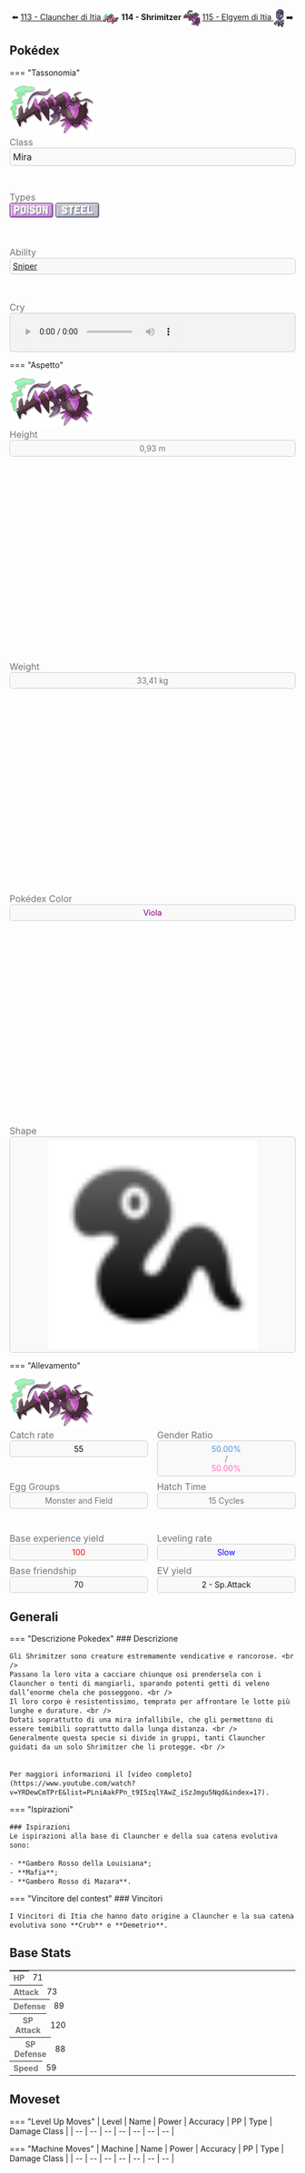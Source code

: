 <div style="text-align: center; margin-bottom: 20px;">
  ⬅️ <a href="https://avventureaditia.github.io/itia-wiki/pokemon/113-clauncher-itia/"> 113 - Clauncher di Itia <img src="../../img/icon/clauncher-itia.png" style="vertical-align: middle;"></a>
  <strong>114 - Shrimitzer</strong> 
  <img src="../../img/icon/shrimitzer.png" style="vertical-align: middle;">
  <a href="https://avventureaditia.github.io/itia-wiki/pokemon/115-elgyem-itia/"> 115 - Elgyem di Itia <img src="../../img/icon/elgyem-itia.png" style="vertical-align: middle;"></a> ➡️
</div>

## Pokédex

=== "Tassonomia"
    <p><div class="pokemon-attribute-container">
      <img src="../../img/pokemon/shrimitzer.png" width="150" style="object-fit: contain;"/>
      <div style="display: grid; grid-template-rows: 1fr 1fr 1fr 1fr; row-gap: 0.5rem;">
        <div class="pokemon-attribute">
          <p style="color: #737373; margin: 0px; font-weight: normal; font-size:16px; align-self: center;">Class</p>
          <div class="attribute-value" style="border: 1px solid #ccc; padding: 5px; border-radius: 5px; background-color: #f9f9f9;">
            <p style="margin: 0px; font-weight: normal; font-size:16px; align-self: center;">Mira</p>
          </div>
        </div>
        <div class="pokemon-attribute">
          <p style="color: #737373; margin: 0px; font-weight: normal; font-size: 16px; align-self: center;">Types</p>
          <div class="attribute-value" style="column-gap: 0.5rem;">
            <img src='../../img/types/poison.png' style='width: 77px; height: 26px;'/>
            <img src='../../img/types/steel.png' style='width: 77px; height: 26px;'/>
          </div>
        </div>
        <div class="pokemon-attribute">
          <p style="color: #737373; margin: 0px; font-weight: normal; font-size:16px; align-self: center;">Ability</p>
          <div class="attribute-value" style="border: 1px solid #ccc; padding: 5px; border-radius: 5px; background-color: #f9f9f9;">
            <a href='' title="This Pokemon inflicts triple damage with critical hits, rather than the usual double damage.">Sniper</a>
          </div>
        </div>
        <div class="pokemon-attribute">
          <p style="color: #737373; margin: 0px; font-weight: normal; font-size:16px; align-self: center;">Cry</p>
          <div class="attribute-value" style="border: 1px solid #ccc; padding: 5px; border-radius: 5px; background-color: #f3f3f3;">
            <audio controls>
              <source src="../../audio/shrimitzer.mp3" type="audio/mpeg">
            </audio>
          </div>
        </div>
      </div>
    </div></p>

=== "Aspetto"
    <p><div class="pokemon-attribute-container">
      <img src="../../img/pokemon/shrimitzer.png" width="150" style="object-fit: contain;"/>
      <div style="display: grid; grid-template-rows: 1fr 1fr 1fr 1fr; row-gap: 0.5rem;">
        <div class="pokemon-attribute">
          <p style="color: #737373; margin: 0px; font-weight: normal; font-size: 16px; align-self: center;">Height</p>
          <div class="attribute-value" style="border: 1px solid #ccc; padding: 5px; border-radius: 5px; background-color: #f9f9f9; text-align: center;">
            <p style="margin: 0; font-size: 14px; color: #737373;">0,93 m</p>
          </div>
        </div>
        <div class="pokemon-attribute">
          <p style="color: #737373; margin: 0px; font-weight: normal; font-size: 16px; align-self: center;">Weight</p>
          <div class="attribute-value" style="border: 1px solid #ccc; padding: 5px; border-radius: 5px; background-color: #f9f9f9; text-align: center;">
            <p style="margin: 0; font-size: 14px; color: #737373;">33,41 kg</p>
          </div>
        </div>
        <div class="pokemon-attribute" style="flex: 1;">
          <p style="color: #737373; margin: 0px; font-weight: normal; font-size: 16px; align-self: center;">Pokédex Color</p>
          <div class="attribute-value" style="border: 1px solid #ccc; padding: 5px; border-radius: 5px; background-color: #f9f9f9; text-align: center;">
            <p style="margin: 0; font-size: 14px; color:Purple;">Viola</p>
          </div>
        </div>
        <div class="pokemon-attribute">
          <p style="color: #737373; margin: 0px; font-weight: normal; font-size: 16px; align-self: center;">Shape</p>
          <div class="attribute-value" style="border: 1px solid #ccc; padding: 5px; border-radius: 5px; background-color: #f9f9f9; display: flex; justify-content: center; align-items: center;">
            <img src='../../img/shape/serpentine.png' style="vertical-align: middle; width: 75%;"/>
          </div>
        </div>
      </div>
    </div></p>

=== "Allevamento"
    <p><div class="pokemon-attribute-container">
      <img src="../../img/pokemon/shrimitzer.png" width="150" style="object-fit: contain;"/>
      <div style="display: grid; grid-template-rows: 1fr 1fr; row-gap: 0.5rem;">
        <div style="display: flex; gap: 1rem;">
          <div class="pokemon-attribute" style="flex: 1;">
            <p style="color: #737373; margin: 0px; font-weight: normal; font-size: 16px; align-self: center;">Catch rate</p>
            <div class="attribute-value" style="border: 1px solid #ccc; padding: 5px; border-radius: 5px; background-color: #f9f9f9; text-align: center;">
              <p style="margin: 0; font-size: 14px; color:rgb(6, 6, 6);">55</p>
            </div>
          </div>
          <div class="pokemon-attribute" style="flex: 1;">
            <p style="color: #737373; margin: 0px; font-weight: normal; font-size: 16px; align-self: center;">Gender Ratio</p>
            <div class="attribute-value" style="border: 1px solid #ccc; padding: 5px; border-radius: 5px; background-color: #f9f9f9; text-align: center;">
              <p style="margin: 0; font-size: 14px; color: #4A90E2; display: inline;">50.00%</p>
              <p style="margin: 0; font-size: 14px; color: #737373;">/</p>
              <p style="margin: 0; font-size: 14px; color: #FF69B4; display: inline;">50.00%</p>
            </div>
          </div>
        </div>
        <div style="display: flex; gap: 1rem;">
          <div class="pokemon-attribute" style="flex: 1;">
            <p style="color: #737373; margin: 0px; font-weight: normal; font-size: 16px; align-self: center;">Egg Groups</p>
            <div class="attribute-value" style="border: 1px solid #ccc; padding: 5px; border-radius: 5px; background-color: #f9f9f9; text-align: center;">
              <p style="margin: 0; font-size: 14px; color: #737373;">Monster and Field</p>
            </div>
          </div>
          <div class="pokemon-attribute" style="flex: 1;">
            <p style="color: #737373; margin: 0px; font-weight: normal; font-size: 16px; align-self: center;">Hatch Time</p>
            <div class="attribute-value" style="border: 1px solid #ccc; padding: 5px; border-radius: 5px; background-color: #f9f9f9; text-align: center;">
              <p style="margin: 0; font-size: 14px; color: #737373;">15 Cycles</p>
            </div>
          </div>
        </div>
        <div style="display: flex; gap: 1rem;">
          <div class="pokemon-attribute" style="flex: 1;">
            <p style="color: #737373; margin: 0px; font-weight: normal; font-size: 16px; align-self: center;">Base experience yield</p>
            <div class="attribute-value" style="border: 1px solid #ccc; padding: 5px; border-radius: 5px; background-color: #f9f9f9; text-align: center;">
              <p style="margin: 0; font-size: 14px; color:Red;">100</p>
            </div>
          </div>
          <div class="pokemon-attribute" style="flex: 1;">
            <p style="color: #737373; margin: 0px; font-weight: normal; font-size: 16px; align-self: center;">Leveling rate</p>
            <div class="attribute-value" style="border: 1px solid #ccc; padding: 5px; border-radius: 5px; background-color: #f9f9f9; text-align: center;">
              <p style="margin: 0; font-size: 14px; color:Blue;">Slow</p>
            </div>
          </div>
        </div>
        <div style="display: flex; gap: 1rem;">
          <div class="pokemon-attribute" style="flex: 1;">
            <p style="color: #737373; margin: 0px; font-weight: normal; font-size: 16px; align-self: center;">Base friendship</p>
            <div class="attribute-value" style="border: 1px solid #ccc; padding: 5px; border-radius: 5px; background-color: #f9f9f9; text-align: center;">
              <p style="margin: 0; font-size: 14px;">70</p>
            </div>
          </div>
          <div class="pokemon-attribute" style="flex: 1;">
            <p style="color: #737373; margin: 0px; font-weight: normal; font-size: 16px; align-self: center;">EV yield</p>
            <div class="attribute-value" style="border: 1px solid #ccc; padding: 5px; border-radius: 5px; background-color: #f9f9f9; text-align: center;">
              <p style="margin: 0; font-size: 14px;">2 - Sp.Attack</p>
            </div>
          </div>
        </div>
      </div>
    </div></p>


## Generali

=== "Descrizione Pokedex"
    ### Descrizione

    Gli Shrimitzer sono creature estremamente vendicative e rancorose. <br />
    Passano la loro vita a cacciare chiunque osi prendersela con i Clauncher o tenti di mangiarli, sparando potenti getti di veleno dall’enorme chela che posseggono. <br />
    Il loro corpo è resistentissimo, temprato per affrontare le lotte più lunghe e durature. <br />
    Dotati soprattutto di una mira infallibile, che gli permettono di essere temibili soprattutto dalla lunga distanza. <br />
    Generalmente questa specie si divide in gruppi, tanti Clauncher guidati da un solo Shrimitzer che li protegge. <br />


    Per maggiori informazioni il [video completo](https://www.youtube.com/watch?v=YRDewCmTPrE&list=PLniAakFPn_t9I5zqlYAwZ_iSzJmgu5Nqd&index=17).

=== "Ispirazioni"

    ### Ispirazioni
    Le ispirazioni alla base di Clauncher e della sua catena evolutiva sono:
    
    - **Gambero Rosso della Louisiana*;
    - **Mafia**;
    - **Gambero Rosso di Mazara**.

=== "Vincitore del contest"
    ### Vincitori

    I Vincitori di Itia che hanno dato origine a Clauncher e la sua catena evolutiva sono **Crub** e **Demetrio**.


## Base Stats
<table style="width: 100%">
  <tbody style="width: 100%;">
    <tr style="display: flex; align-items: center;">
      <th style="color: #737373;" >HP</th>
      <td style="border-top: none; width: 70px">71</td>
      <td style="width: 100%; min-width: 450px; border-top: none;">
        <div style="width: 27%;" class="ranking-bar rank-3">
        </div>
      </td>
    </tr>
    <tr style="display: flex; align-items: center;">
      <th style="color: #737373;">Attack</th>
      <td style="border-top: none; width: 70px">73</td>
      <td style="width: 100%; min-width: 450px; border-top: none;">
        <div style="width: 28%;" class="ranking-bar rank-3">
        </div>
      </td>
    </tr>
    <tr style="display: flex; align-items: center;">
      <th style="color: #737373;">Defense</th>
      <td style="border-top: none; width: 70px">89</td>
      <td style="width: 100%; min-width: 450px; border-top: none;">
        <div style="width: 34%;" class="ranking-bar rank-4">
        </div>
      </td>
    </tr>
    <tr style="display: flex; align-items: center;">
      <th style="color: #737373;">SP Attack</th>
      <td style="border-top: none; width: 70px">120</td>
      <td style="width: 100%; min-width: 450px; border-top: none;">
        <div style="width: 47%;" class="ranking-bar rank-5">
        </div>
      </td>
    </tr>
    <tr style="display: flex; align-items: center;">
      <th style="color: #737373;">SP Defense</th>
      <td style="border-top: none; width: 70px">88</td>
      <td style="width: 100%; min-width: 450px; border-top: none;">
        <div style="width: 34%;" class="ranking-bar rank-4">
        </div>
      </td>
    </tr>
    <tr style="display: flex; align-items: center;">
      <th style="color: #737373;">Speed</th>
      <td style="border-top: none; width: 70px">59</td>
      <td style="width: 100%; min-width: 450px; border-top: none;">
        <div style="width: 23%;" class="ranking-bar rank-3">
        </div>
      </td>
    </tr>
  </tbody>
</table>





## Moveset

=== "Level Up Moves"
    | Level | Name | Power | Accuracy | PP | Type | Damage Class |
        | -- | -- | -- | -- | -- | -- | -- |
        
        

=== "Machine Moves"
    | Machine | Name | Power | Accuracy | PP | Type | Damage Class |
        | -- | -- | -- | -- | -- | -- | -- |
        
        
